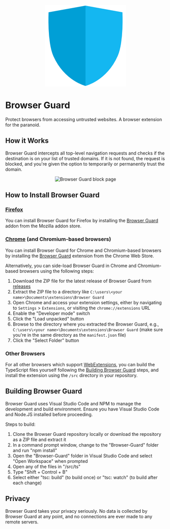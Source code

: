 <p align="center">
  <img width="256" height="256" src="/src/art/browser-guard-256.png" alt="Browser Guard Logo">
</p>

# Browser Guard
Protect browsers from accessing untrusted websites. A browser extension for the paranoid.

## How it Works
Browser Guard intercepts all top-level navigation requests and checks if the destination is on your list of trusted domains. If it is not found, the request is blocked, and you're given the option to temporarily or permanently trust the domain.

<p align="center">
  <img src="https://user-images.githubusercontent.com/3778841/128482235-e00e91b8-00f1-4bc5-be85-0e93680f1e93.png" alt="Browser Guard block page">
</p>

## How to Install Browser Guard

### [Firefox](https://addons.mozilla.org/en-US/firefox/addon/browser-guard/)
You can install Browser Guard for Firefox by installing the [Browser Guard](https://addons.mozilla.org/en-US/firefox/addon/browser-guard/) addon from the Mozilla addon store.

### [Chrome](https://chrome.google.com/webstore/detail/browser-guard/pkmhephjkgkjgfmpjcdjapkmjappfbjf/) (and Chromium-based browsers)
You can install Browser Guard for Chrome and Chromium-based browsers by installing the [Browser Guard](https://chrome.google.com/webstore/detail/browser-guard/pkmhephjkgkjgfmpjcdjapkmjappfbjf/) extension from the Chrome Web Store.

Alternatively, you can side-load Browser Guard in Chrome and Chromium-based browsers using the following steps:
1. Download the ZIP file for the latest release of Browser Guard from [releases](https://github.com/phishanatomy/Browser-Guard/releases)
1. Extract the ZIP file to a directory like `C:\users\<your name>\Documents\extensions\Browser Guard`
1. Open Chrome and access your extension settings, either by navigating to `Settings` > `Extensions`, or visiting the `chrome://extensions` URL
1. Enable the "Developer mode" switch
1. Click the "Load unpacked" button
1. Browse to the directory where you extracted the Browser Guard, e.g., `C:\users\<your name>\Documents\extensions\Browser Guard` (make sure you're in the same directory as the `manifest.json` file)
1. Click the "Select Folder" button

### Other Browsers
For all other browsers which support [WebExtensions](https://developer.mozilla.org/en-US/docs/Mozilla/Add-ons/WebExtensions), you can build the TypeScript files yourself following the [Building Browser Guard](#building-browser-guard) steps, and install the extension using the `/src` directory in your repository.

## Building Browser Guard
Browser Guard uses Visual Studio Code and NPM to manage the development and build environment. Ensure you have Visual Studio Code and Node.JS installed before proceeding.

Steps to build:
1. Clone the Browser Guard repository locally or download the repository as a ZIP file and extract it
1. In a command prompt window, change to the "Browser-Guard" folder and run "npm install"
1. Open the "Browser-Guard" folder in Visual Studio Code and select "Open Workspace" when prompted
1. Open any of the files in "/src/ts"
1. Type "Shift + Control + B"
1. Select either "tsc: build" (to build once) or "tsc: watch" (to build after each change)

## Privacy
Browser Guard takes your privacy seriously. No data is collected by Browser Guard at any point, and no connections are ever made to any remote servers.